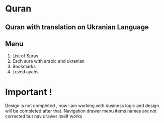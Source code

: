 # Quran
## Quran with translation on Ukranian Language
## Menu
1. List of Suras
2. Each sura with arabic and ukranian
3. Bookmarks
4. Loved ayahs

# Important !
Design is not completed , now i am working with business logic and design will be completed after that. Navigation drawer menu items names are not corrected but nav drawer itself works  
